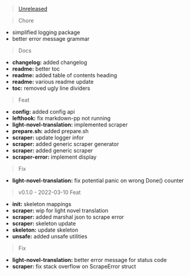 <a name="unreleased"></a>
> [Unreleased]

> Chore
- simplified logging package
- better error message grammar

> Docs
- **changelog:** added changelog
- **readme:** better toc
- **readme:** added table of contents heading
- **readme:** various readme update
- **toc:** removed ugly line dividers

> Feat
- **config:** added config api
- **lefthook:** fix markdown-pp not running
- **light-novel-translation:** implemented scraper
- **prepare.sh:** added prepare.sh
- **scraper:** update logger infor
- **scraper:** added generic scraper generator
- **scraper:** added generic scraper
- **scraper-error:** implement display

> Fix
- **light-novel-translation:** fix potential panic on wrong Done() counter


<a name="v0.1.0"></a>
> v0.1.0 - 2022-03-10
> Feat
- **init:** skeleton mappings
- **scraper:** wip for light novel translation
- **scraper:** added marshal json to scrape error
- **scraper:** skeleton update
- **skeleton:** update skeleton
- **unsafe:** added unsafe utilities

> Fix
- **light-novel-translation:** better error message for status code
- **scraper:** fix stack overflow on ScrapeError struct


[Unreleased]: https://github.com/tigorlazuardi/epub-scraper/compare/v0.1.0...HEAD
